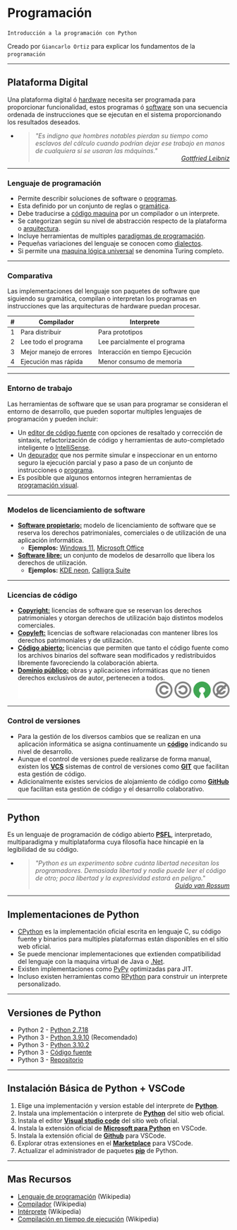 # Programación
<p><code>Introducción a la programación con Python</code></p>
<p>Creado por <code>Giancarlo Ortiz</code> para explicar los fundamentos de la <code>programación</code></p>


---
## Plataforma Digital
Una plataforma digital ó [hardware](https://es.wikipedia.org/wiki/Hardware) necesita ser programada para proporcionar funcionalidad, estos programas ó [software](https://es.wikipedia.org/wiki/Software) son una secuencia ordenada de instrucciones que se ejecutan en el sistema proporcionando los resultados deseados.

* ><i>"Es indigno que hombres notables pierdan su tiempo como esclavos del cálculo cuando podrían dejar ese trabajo en manos de cualquiera si se usaran las máquinas."</i><br>
<cite style="display:block; text-align: right">[Gottfried Leibniz](https://es.wikipedia.org/wiki/Gottfried_Leibniz)</cite>


---
### Lenguaje de programación
* Permite describir soluciones de software o [programas](https://es.wikipedia.org/wiki/Programa_inform%C3%A1tico).
* Esta definido por un conjunto de reglas o [gramática](https://es.wikipedia.org/wiki/Gram%C3%A1tica).
* Debe traducirse a [código maquina](https://es.wikipedia.org/wiki/Lenguaje_de_m%C3%A1quina) por un compilador o un interprete.
* Se categorizan según su nivel de abstracción respecto de la plataforma o [arquitectura](https://es.wikipedia.org/wiki/Arquitectura_de_computadoras).
* Incluye herramientas de multiples [paradigmas de programación](https://es.wikipedia.org/wiki/Paradigma_de_programaci%C3%B3n).
* Pequeñas variaciones del lenguaje se conocen como [dialectos](https://es.wikipedia.org/wiki/Dialecto).
* Si permite una [maquina lógica universal](https://es.wikipedia.org/wiki/M%C3%A1quina_de_Turing_universal) se denomina Turing completo.


---
### Comparativa
Las implementaciones del lenguaje son paquetes de software que siguiendo su gramática, compilan o interpretan los programas en instrucciones que las arquitecturas de hardware puedan procesar.

| # | Compilador | Interprete |
|:---:|---|---|
| 1 | Para distribuir | Para prototipos |
| 2 | Lee todo el programa | Lee parcialmente el programa|
| 3 | Mejor manejo de errores | Interacción en tiempo Ejecución |
| 4 | Ejecución mas rápida | Menor consumo de memoria |


---
### Entorno de trabajo
Las herramientas de software que se usan para programar se consideran el entorno de desarrollo, que pueden soportar multiples lenguajes de programación y pueden incluir:
* Un [editor de código fuente](https://es.wikipedia.org/wiki/Editor_de_c%C3%B3digo_fuente) con opciones de resaltado y corrección de sintaxis, refactorización de código y herramientas de auto-completado inteligente o [IntelliSense](https://es.wikipedia.org/wiki/IntelliSense).
* Un [depurador](https://es.wikipedia.org/wiki/Depurador) que nos permite simular e inspeccionar en un entorno seguro la ejecución parcial y paso a paso de un conjunto de instrucciones o [programa](https://es.wikipedia.org/wiki/Programa_inform%C3%A1tico). 
* Es posibble que algunos entornos integren herramientas de [programación visual](https://es.wikipedia.org/wiki/Programaci%C3%B3n_visual).


---
### Modelos de licenciamiento de software 
* [**Software propietario:**](https://es.wikipedia.org/wiki/Software_libre) modelo de licenciamiento de software que se reserva los derechos patrimoniales, comerciales o de utilización de una aplicación informática.
    * **Ejemplos:** [Windows 11](https://es.wikipedia.org/wiki/Windows_11), [Microsoft Office](https://es.wikipedia.org/wiki/Microsoft_Office)
* [**Software libre:**](https://es.wikipedia.org/wiki/Software_libre) un conjunto de modelos de desarrollo que libera los derechos de utilización.
    * **Ejemplos:** [KDE neon](https://es.wikipedia.org/wiki/KDE_neon), [Calligra Suite](https://es.wikipedia.org/wiki/Calligra_Suite) 


---
### Licencias de código
* [**Copyright:**](https://es.wikipedia.org/wiki/Derecho_de_autor) licencias de software que se reservan los derechos patrimoniales y otorgan derechos de utilización bajo distintos modelos comerciales.
* [**Copyleft:**](https://es.wikipedia.org/wiki/Copyleft) licencias de software relacionadas con mantener libres los derechos patrimoniales y de utilización.
* [**Código abierto:**](https://es.wikipedia.org/wiki/Licencia_de_c%C3%B3digo_abierto) licencias que permiten que tanto el código fuente como los archivos binarios del software sean modificados y redistribuidos libremente favoreciendo la colaboración abierta.
* [**Dominio público:**](https://es.wikipedia.org/wiki/Dominio_p%C3%BAblico) obras y aplicaciones informáticas  que no tienen derechos exclusivos de autor, pertenecen a todos.
![img](img/licenses.png)
---
### Control de versiones
* Para la gestión de los diversos cambios que se realizan en una aplicación informática se asigna continuamente un [**código**](https://es.wikipedia.org/wiki/Versionado_de_software) indicando su nivel de desarrollo.
* Aunque el control de versiones puede realizarse de forma manual, existen los [**VCS**](https://es.wikipedia.org/wiki/Control_de_versiones) sistemas de control de versiones como [**GIT**](https://es.wikipedia.org/wiki/Git) que facilitan esta gestión de código.
* Adicionalmente existes servicios de alojamiento de código como [**GitHub**](https://es.wikipedia.org/wiki/GitHub) que facilitan esta gestión de código y el desarrollo colaborativo.


---
## Python
Es un lenguaje de programación de código abierto [**PSFL**](https://es.wikipedia.org/wiki/Python_Software_Foundation_License), interpretado, multiparadigma y multiplataforma cuya filosofía hace hincapié en la legibilidad de su código.

* ><i>"Python es un experimento sobre cuánta libertad necesitan los programadores. Demasiada libertad y nadie puede leer el código de otro; poca libertad y la expresividad estará en peligro."</i><br>
<cite style="display:block; text-align: right">[Guido van Rossum](https://es.wikipedia.org/wiki/Guido_van_Rossum)</cite>


---
## Implementaciones de Python
* [CPython][11] es la implementación oficial escrita en lenguaje C, su código fuente y binarios para multiples plataformas están disponibles en el sitio web oficial.
* Se puede mencionar implementaciones que extienden compatibilidad del lenguaje con la maquina virtual de Java o [.Net][12].
* Existen implementaciones como [PyPy][13] optimizadas para JIT.
* Incluso existen herramientas como [RPython][14] para construir un interprete personalizado.

[11]: https://es.wikipedia.org/wiki/CPython
[12]: https://ironpython.net/
[13]: https://es.wikipedia.org/wiki/PyPy
[14]: https://rpython.readthedocs.io/en/latest/


---
## Versiones de Python
* Python 2 - [Python 2.7.18][21]
* Python 3 - [Python 3.9.10][22] (Recomendado)
* Python 3 - [Python 3.10.2][23]
* Python 3 - [Código fuente][24]
* Python 3 - [Repositorio][25]

[21]: https://www.python.org/ftp/python/2.7.18/python-2.7.18.amd64.msi
[22]: https://www.python.org/ftp/python/3.9.10/python-3.9.10-amd64.exe
[23]: https://www.python.org/ftp/python/3.10.2/python-3.10.2-amd64.exe
[24]: https://www.python.org/downloads/source/
[25]: https://github.com/python/cpython


---
## Instalación Básica de Python + VSCode
1. Elige una implementación y version estable del interprete de [**Python**][31].
1. Instala una implementación o interprete de [**Python**][32] del sitio web oficial.
1. Instala el editor [**Visual studio code**][33] del sitio web oficial.
1. Instala la extensión oficial de [**Microsoft para Python**][34] en VSCode.
1. Instala la extensión oficial de [**Github**][35] para VSCode.
1. Explorar otras extensiones en el [**Marketplace**][36] para VSCode.
1. Actualizar el administrador de paquetes [**pip**][37] de Python.

[31]: https://www.python.org/downloads/
[32]: https://www.python.org/downloads/
[33]: https://code.visualstudio.com/download
[34]: https://marketplace.visualstudio.com/items?itemName=ms-python.python
[35]: https://marketplace.visualstudio.com/items?itemName=GitHub.vscode-pull-request-github
[36]: https://marketplace.visualstudio.com/
[37]: https://es.wikipedia.org/wiki/Pip_(administrador_de_paquetes)


---
## Mas Recursos
- [Lenguaje de programación](https://es.wikipedia.org/wiki/Lenguaje_de_programaci%C3%B3n) (Wikipedia)
- [Compilador](https://es.wikipedia.org/wiki/Compilador) (Wikipedia)
- [Intérprete](https://es.wikipedia.org/wiki/Int%C3%A9rprete_(inform%C3%A1tica)) (Wikipedia)
- [Compilación en tiempo de ejecución](https://es.wikipedia.org/wiki/Compilaci%C3%B3n_en_tiempo_de_ejecuci%C3%B3n) (Wikipedia)